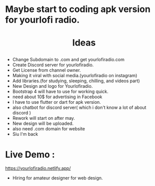 # Maybe start to coding apk version for yourlofi radio.

# <p align="center">Ideas</p>

- Change Subdomain to .com and get yourlofiradio.com
- Create Discord server for yourlofiradio.
- Get License from channel owner.
- Making it viral with social media.(yourlofiradio on instagram)
- Add libraries.(for studying, sleeping, chilling, and videos part)
- New Design and logo for Yourlofiradio.
- Bootstrap 4 will have to use for working quick.
- need about 10$ for advertising in Facebook
- I have to use flutter or dart for apk version.
- also chatbot for discord server( which i don't know a lot of about discord )
- Rework will start on after may.
- New design will be uploaded.
- also need .com domain for website
- Siu I'm back 

# Live Demo :

https://yourlofiradio.netlify.app/  

- Hiring for amateur designer for web design.
